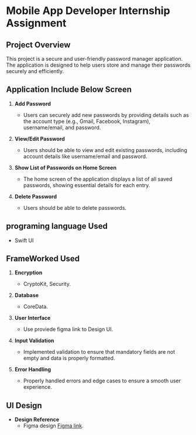 
# Mobile App Developer Internship Assignment

## Project Overview

This project is a secure and user-friendly password manager application. The application is designed to help users store and manage their passwords securely and efficiently.

## Application Include Below Screen

1. **Add Password**
   - Users can securely add new passwords by providing details such as the account type (e.g., Gmail, Facebook, Instagram), username/email, and password.

2. **View/Edit Password**
   - Users should be able to view and edit existing passwords, including account details like username/email and password.

3. **Show List of Passwords on Home Screen**
   - The home screen of the application displays a list of all saved passwords, showing essential details for each entry.

4. **Delete Password**
   - Users should be able to delete passwords.

## programing language Used
   - Swift UI

## FrameWorked Used

1. **Encryption**
   - CryptoKit, Security.

2. **Database**
   -  CoreData.

3. **User Interface**
   - Use proviede figma link to Design UI.

4. **Input Validation**
   - Implemented validation to ensure that mandatory fields are not empty and data is properly formatted.

5. **Error Handling**
   - Properly handled errors and edge cases to ensure a smooth user experience.


## UI Design

- **Design Reference**
  -  Figma design [Figma link](https://www.figma.com/design/VYkl4ghM04eeaDcTpGo5hh/Password-Manager-App---Mobile-Team-Interview?node-id=0-1&t=qaEembaJuw1tn4EO-0).

